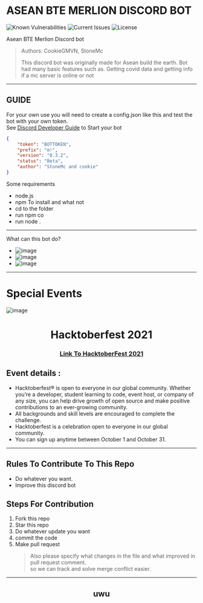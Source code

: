 # ASEAN BTE MERLION DISCORD BOT
![Known Vulnerabilities](https://snyk.io/test/github/ASEAN-Build-The-Earth/Merlion/badge.svg) ![Current Issues](https://img.shields.io/github/issues/ASEAN-Build-The-Earth/Merlion) ![License](https://img.shields.io/github/license/ASEAN-Build-The-Earth/Merlion)

Asean BTE Merlion Discord bot 

> Authors: CookieGMVN, StoneMc
> 
> This discord bot was originally made for Asean build the earth. 
> Bot had many basic features such as. Getting covid data and getting info if a mc server is online or not

---

## GUIDE   
For your own use you will need to create a config.json like this and test the bot with your own token.<br/> 
See [Discord Developer Guide](https://discord.com/developers/docs/intro) to Start your bot
```json
{
	"token": "BOTTOKEN",
	"prefix": "m!",
	"version": "0.3.2",
	"status": "Beta",
	"author": "StoneMc and cookie"
}
```
Some requirements
- node.js
- npm
To install and what not
- cd to the folder
- run npm co
- run node .
---
What can this bot do?
- ![image](https://user-images.githubusercontent.com/67421882/136300904-5b577233-e9e6-43e0-85b6-155b006cce0e.png)
- ![image](https://user-images.githubusercontent.com/67421882/136300933-de9b14ad-e8d1-437e-a083-bedd485bcc1d.png)
-  ![image](https://user-images.githubusercontent.com/67421882/136300975-cc669278-1fd5-4cbd-ac00-8ab7133d450e.png)

---
# Special Events

![image](https://camo.githubusercontent.com/5a8d352f17e028b08d7afe24eeb3293740bf399826ee1e3726dbae93d685c2b7/68747470733a2f2f6861636b746f626572666573742e6469676974616c6f6365616e2e636f6d2f5f6e7578742f696d672f6c6f676f2d6861636b746f626572666573742d66756c6c2e663432653362312e737667)

<h1 align="center"> Hacktoberfest 2021 </h1>

<h3 align="center">
    <a href="https://hacktoberfest.digitalocean.com/">
        Link To HacktoberFest 2021
    </a>
</h3>

## Event details :

- Hacktoberfest® is open to everyone in our global community. Whether you’re a developer, student learning to code, event host, or company of any size, you can help drive growth of open source and make positive contributions to an ever-growing community. 
- All backgrounds and skill levels are encouraged to complete the challenge.
- Hacktoberfest is a celebration open to everyone in our global community.
- You can sign up anytime between October 1 and October 31.



***
## Rules To Contribute To This Repo

-   Do whatever you want.
-   Improve this discord bot
     

## Steps For Contribution

   1. Fork this repo
   2. Star this repo
   3. Do whatever update you want 
   4. commit the code
   5. Make pull request
    	> Also please specify what changes in the file and what improved in pull request comment. <br/> so we can track and solve merge conflict easier.
    
***

<h2 align="center">
    <p>
        uwu
    </p>
</h2>
